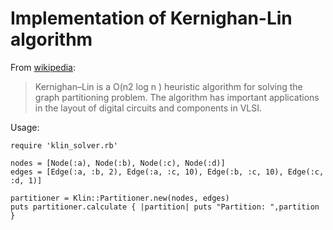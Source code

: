 # Implementation of Kernighan-Lin algorithm

From [wikipedia](http://en.wikipedia.org/wiki/Kernighan%E2%80%93Lin_algorithm):

> Kernighan–Lin is a O(n2 log n ) heuristic algorithm for solving the graph partitioning problem. The algorithm has important applications in the layout of digital circuits and components in VLSI.


Usage:

    require 'klin_solver.rb'

    nodes = [Node(:a), Node(:b), Node(:c), Node(:d)]
    edges = [Edge(:a, :b, 2), Edge(:a, :c, 10), Edge(:b, :c, 10), Edge(:c, :d, 1)]

    partitioner = Klin::Partitioner.new(nodes, edges)
    puts partitioner.calculate { |partition| puts "Partition: ",partition }
